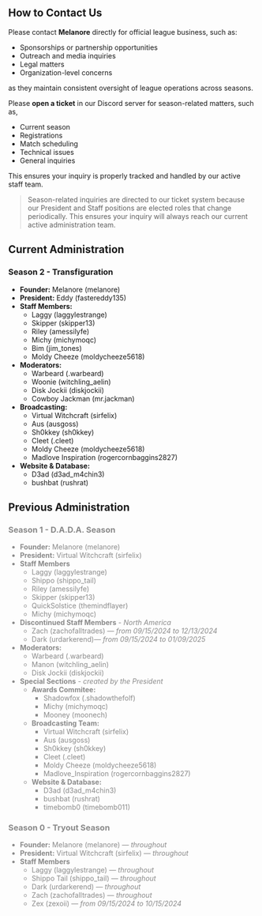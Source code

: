 ## How to Contact Us
Please contact **Melanore** directly for official league business, such as:
- Sponsorships or partnership opportunities
- Outreach and media inquiries
- Legal matters
- Organization-level concerns

as they maintain consistent oversight of league operations across seasons.


Please **open a ticket** in our Discord server for season-related matters, such as,
- Current season
- Registrations
- Match scheduling
- Technical issues
- General inquiries

This ensures your inquiry is properly tracked and handled by our active staff team.

>Season-related inquiries are directed to our ticket system because our President and Staff positions are elected roles that change periodically. This ensures your inquiry will always reach our current active administration team.


## Current Administration

### Season 2 - Transfiguration

- **Founder:**  Melanore (melanore)
- **President:** Eddy (fastereddy135)
- **Staff Members:**
    - Laggy (laggylestrange)
    - Skipper (skipper13)
    - Riley (amessilyfe)
    - Michy (michymoqc)
    - Bim (jim_tones)
    - Moldy Cheeze (moldycheeze5618)
- **Moderators:**
    - Warbeard (.warbeard)
    - Woonie (witchling_aelin)
    - Disk Jockii (diskjockii)
    - Cowboy Jackman (mr.jackman)
- **Broadcasting:**
    - Virtual Witchcraft (sirfelix)
    - Aus (ausgoss) 
    - Sh0kkey (sh0kkey) 
    - Cleet (.cleet) 
    - Moldy Cheeze (moldycheeze5618) 
    - Madlove Inspiration (rogercornbaggins2827) 
- **Website & Database:**
    - D3ad (d3ad_m4chin3) 
    - bushbat (rushrat) 

## Previous Administration
<span style="opacity:0.5;">

### Season 1 - D.A.D.A. Season
- **Founder:**  Melanore (melanore)
- **President:**  Virtual Witchcraft (sirfelix)
- **Staff Members**
    - Laggy (laggylestrange)
    - Shippo (shippo_tail)
    - Riley (amessilyfe)
    - Skipper (skipper13)
    - QuickSolstice (themindflayer)
    - Michy (michymoqc)
- **Discontinued Staff Members**  - *North America*
    - Zach (zachofalltrades) — *from 09/15/2024 to 12/13/2024*
    - Dark (urdarkerend)— *from 09/15/2024 to 01/09/2025*
- **Moderators:**
    - Warbeard (.warbeard)
    - Manon (witchling_aelin)
    - Disk Jockii (diskjockii)
- **Special Sections** - *created by the President*
    - **Awards Commitee:**
        - Shadowfox (.shadowthefolf)
        - Michy (michymoqc)
        - Mooney (moonech)
    - **Broadcasting Team:**
        - Virtual Witchcraft (sirfelix)
        - Aus (ausgoss) 
        - Sh0kkey (sh0kkey) 
        - Cleet (.cleet) 
        - Moldy Cheeze (moldycheeze5618) 
        - Madlove_Inspiration (rogercornbaggins2827) 
    - **Website & Database:**
        - D3ad (d3ad_m4chin3) 
        - bushbat (rushrat) 
        - timebomb0 (timebomb011) 

### Season 0 - Tryout Season
- **Founder:**  Melanore (melanore) — *throughout*
- **President:**  Virtual Witchcraft (sirfelix) — *throughout*
- **Staff Members** 
    - Laggy (laggylestrange) — *throughout*
    - Shippo Tail (shippo_tail) — *throughout*
    - Dark (urdarkerend) — *throughout*
    - Zach (zachofalltrades) — *throughout*
    - Zex (zexoii) — *from 09/15/2024 to 10/15/2024*
</span>